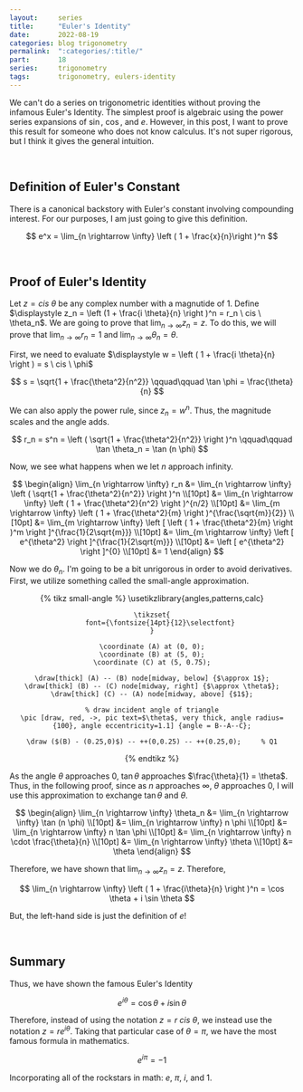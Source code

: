 ```yaml
---
layout:     series
title:      "Euler's Identity"
date:       2022-08-19
categories: blog trigonometry
permalink:  ":categories/:title/"
part:       18
series:     trigonometry
tags:       trigonometry, eulers-identity
---
```


We can't do a series on trigonometric identities without proving the infamous Euler's Identity. The simplest proof is algebraic using the power series expansions of $\sin$, $\cos$, and $e$. However, in this post, I want to prove this result for someone who does not know calculus. It's not super rigorous, but I think it gives the general intuition.

<br>

## Definition of Euler's Constant

There is a canonical backstory with Euler's constant involving compounding interest. For our purposes, I am just going to give this definition.

$$
e^x = \lim_{n \rightarrow \infty} \left ( 1 + \frac{x}{n}\right )^n
$$

<br>

## Proof of Euler's Identity

Let $z = cis \ \theta$ be any complex number with a magnutide of $1$. Define $\displaystyle z_n = \left (1 + \frac{i \theta}{n} \right )^n = r_n \ cis \ \theta_n$. We are going to prove that $\displaystyle \lim_{n \rightarrow \infty} z_n = z$. To do this, we will prove that $\displaystyle \lim_{n \rightarrow \infty} r_n = 1$ and $\displaystyle \lim_{n \rightarrow \infty} \theta_n = \theta$.

First, we need to evaluate $\displaystyle w = \left ( 1 + \frac{i \theta}{n} \right ) = s \ cis \ \phi$

$$
s = \sqrt{1 + \frac{\theta^2}{n^2}} \qquad\qquad \tan \phi = \frac{\theta}{n} 
$$

We can also apply the power rule, since $z_n = w^n$. Thus, the magnitude scales and the angle adds.

$$
r_n = s^n = \left ( \sqrt{1 + \frac{\theta^2}{n^2}} \right )^n \qquad\qquad \tan \theta_n = \tan (n \phi)
$$

Now, we see what happens when we let $n$ approach infinity.

$$
\begin{align}
    \lim_{n \rightarrow \infty} r_n 
    &= \lim_{n \rightarrow \infty} \left ( \sqrt{1 + \frac{\theta^2}{n^2}} \right )^n \\[10pt]
    &= \lim_{n \rightarrow \infty} \left ( 1 + \frac{\theta^2}{n^2} \right )^{n/2} \\[10pt]
    &= \lim_{m \rightarrow \infty} \left ( 1 + \frac{\theta^2}{m} \right )^{\frac{\sqrt{m}}{2}} \\[10pt]
    &= \lim_{m \rightarrow \infty} \left [ \left ( 1 + \frac{\theta^2}{m} \right )^m \right ]^{\frac{1}{2\sqrt{m}}} \\[10pt]
    &= \lim_{m \rightarrow \infty} \left [ e^{\theta^2} \right ]^{\frac{1}{2\sqrt{m}}} \\[10pt]
    &= \left [ e^{\theta^2} \right ]^{0} \\[10pt]
    &= 1
\end{align}
$$

Now we do $\theta_n$. I'm going to be a bit unrigorous in order to avoid derivatives. First, we utilize something called the small-angle approximation.

<center>
{% tikz small-angle %}
    \usetikzlibrary{angles,patterns,calc}

    \tikzset{
        font={\fontsize{14pt}{12}\selectfont}
    }

    \coordinate (A) at (0, 0);
    \coordinate (B) at (5, 0);
    \coordinate (C) at (5, 0.75);

    \draw[thick] (A) -- (B) node[midway, below] {$\approx 1$};
    \draw[thick] (B) -- (C) node[midway, right] {$\approx \theta$};
    \draw[thick] (C) -- (A) node[midway, above] {$1$};

    % draw incident angle of triangle
    \pic [draw, red, ->, pic text=$\theta$, very thick, angle radius={100}, angle eccentricity=1.1] {angle = B--A--C};

    \draw ($(B) - (0.25,0)$) -- ++(0,0.25) -- ++(0.25,0);     % Q1

{% endtikz %}
</center>

As the angle $\theta$ approaches $0$, $\tan \theta$ approaches $\frac{\theta}{1} = \theta$. Thus, in the following proof, since as $n$ approaches $\infty$, $\theta$ approaches $0$, I will use this approximation to exchange $\tan \theta$ and $\theta$.

$$
\begin{align}
    \lim_{n \rightarrow \infty} \theta_n 
    &= \lim_{n \rightarrow \infty} \tan (n \phi) \\[10pt]
    &= \lim_{n \rightarrow \infty} n \phi \\[10pt]
    &= \lim_{n \rightarrow \infty} n \tan \phi \\[10pt]
    &= \lim_{n \rightarrow \infty} n \cdot \frac{\theta}{n} \\[10pt]
    &= \lim_{n \rightarrow \infty} \theta \\[10pt]
    &= \theta
\end{align}
$$

Therefore, we have shown that $\displaystyle \lim_{n \rightarrow \infty} z_n = z$. Therefore,

$$
\lim_{n \rightarrow \infty} \left ( 1 + \frac{i\theta}{n} \right )^n = \cos \theta + i \sin \theta
$$

But, the left-hand side is just the definition of $e$!

<br>

## Summary

Thus, we have shown the famous Euler's Identity

$$
e^{i\theta} = \cos \theta + i \sin \theta
$$

Therefore, instead of using the notation $z = r \ cis \ \theta$, we instead use the notation $z = r e^{i\theta}$. Taking that particular case of $\theta = \pi$, we have the most famous formula in mathematics.

$$
e^{i\pi} = -1
$$

Incorporating all of the rockstars in math: $e$, $\pi$, $i$, and $1$.